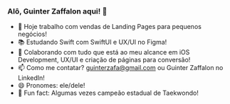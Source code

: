 ### Alô, Guinter Zaffalon aqui! 👋

- 👔 Hoje trabalho com vendas de Landing Pages para pequenos negócios!
- 📚 Estudando Swift com SwiftUI e UX/UI no Figma!
- 👊 Colaborando com tudo que está ao meu alcance em iOS Development, UX/UI e criação de páginas para conversão!
- 📫 Como me contatar? guinterzafa@gmail.com ou Guinter Zaffalon no LinkedIn!
- 😄 Pronomes: ele/dele!
- 🥋 Fun fact: Algumas vezes campeão estadual de Taekwondo!

